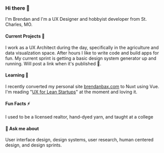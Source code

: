 ### Hi there 👋
I'm Brendan and I'm a UX Designer and hobbyist developer from St. Charles, MO.

#### Current Projects 🔭
I work as a UX Architect during the day, specifically in the agriculture and data visualzation space.  After hours I like to write code and build apps for fun.  My current sprint is getting a basic design system generator up and running.  Will post a link when it's published 🎨.

#### Learning 🌱
I recently converted my personal site [brendanbax.com](https://www.brendanbax.com) to Nuxt using Vue.  I'm reading "[UX for Lean Startups](https://www.amazon.com/UX-Lean-Startups-Experience-Research/dp/1492049581/ref=sr_1_5?dchild=1&hvadid=77996660505929&hvbmt=be&hvdev=c&hvqmt=e&keywords=lean+ux+for+startups&qid=1614647920&sr=8-5)" at the moment and loving it.

#### Fun Facts ⚡
I used to be a licensed realtor, hand-dyed yarn, and taught at a college

#### 💬 Ask me about
User interface design, design systems, user research, human centered design, and design sprints.
